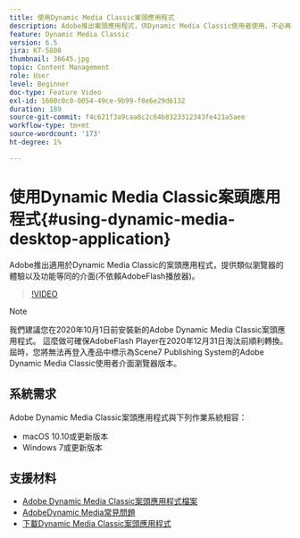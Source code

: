 ```yaml
---
title: 使用Dynamic Media Classic案頭應用程式
description: Adobe推出案頭應用程式，供Dynamic Media Classic使用者使用，不必再仰賴瀏覽器的AdobeFlash技術。
feature: Dynamic Media Classic
version: 6.5
jira: KT-5808
thumbnail: 36645.jpg
topic: Content Management
role: User
level: Beginner
doc-type: Feature Video
exl-id: 1600c0c0-0054-49ce-9b99-f8e6e29d6132
duration: 189
source-git-commit: f4c621f3a9caa8c2c64b8323312343fe421a5aee
workflow-type: tm+mt
source-wordcount: '173'
ht-degree: 1%

---
```


# 使用Dynamic Media Classic案頭應用程式{#using-dynamic-media-desktop-application}

Adobe推出適用於Dynamic Media Classic的案頭應用程式，提供類似瀏覽器的體驗以及功能等同的介面(不依賴AdobeFlash播放器)。

>[!VIDEO](https://video.tv.adobe.com/v/36645?quality=12&learn=on)

>[!NOTE]
>
> 我們建議您在2020年10月1日前安裝新的Adobe Dynamic Media Classic案頭應用程式。 這麼做可確保AdobeFlash Player在2020年12月31日淘汰前順利轉換。 屆時，您將無法再登入產品中標示為Scene7 Publishing System的Adobe Dynamic Media Classic使用者介面瀏覽器版本。

## 系統需求

Adobe Dynamic Media Classic案頭應用程式與下列作業系統相容：

* macOS 10.10或更新版本
* Windows 7或更新版本

## 支援材料

* [Adobe Dynamic Media Classic案頭應用程式檔案](https://experienceleague.adobe.com/docs/dynamic-media-classic/using/intro/dynamic-media-classic-desktop-app.html)
* [AdobeDynamic Media常見問題](https://experienceleague.adobe.com/docs/dynamic-media-classic/using/new-ui-2020.html)
* [下載Dynamic Media Classic案頭應用程式](https://experienceleague.adobe.com/docs/dynamic-media-classic/using/new-ui-2020.html)
